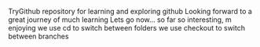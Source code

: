 TryGithub repository for learning and exploring github
Looking forward to a great journey of much learning
Lets go now...
so far so interesting, m enjoying
we use cd to switch between folders
we use checkout to switch between branches 
